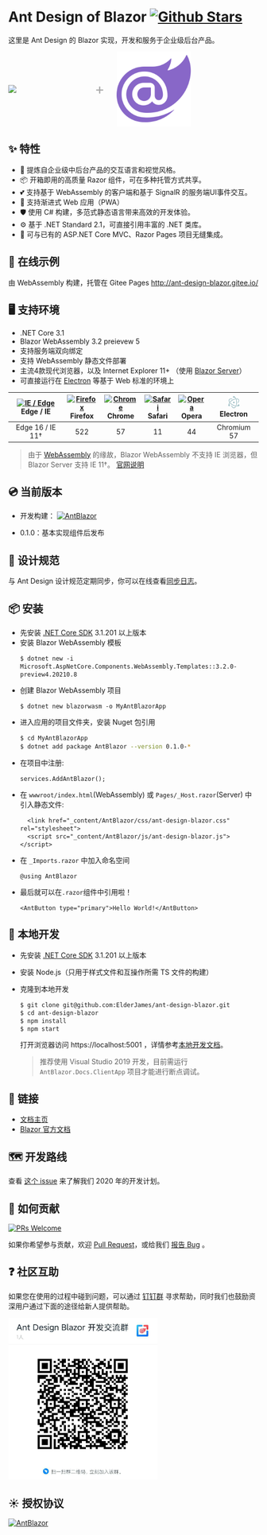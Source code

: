 # Ant Design of Blazor  [![Github Stars](https://img.shields.io/github/stars/ElderJames/ant-design-blazor?style=social)](https://github.com/ElderJames/ant-design-blazor)


这里是 Ant Design 的 Blazor 实现，开发和服务于企业级后台产品。

<div class="pic-plus">
  <img width="150" src="https://gw.alipayobjects.com/zos/rmsportal/KDpgvguMpGfqaHPjicRK.svg">
  <span>+</span>
  <img height="150" src="/docs/assets/blazor.svg">
</div>

<style>
.pic-plus > * {
  display: inline-block !important;
  vertical-align: middle;
}
.pic-plus span {
  font-size: 30px;
  color: #aaa;
  margin: 0 20px;
}
</style>

## ✨ 特性

- 🌈 提炼自企业级中后台产品的交互语言和视觉风格。
- 📦 开箱即用的高质量 Razor 组件，可在多种托管方式共享。
- 💕 支持基于 WebAssembly 的客户端和基于 SignalR 的服务端UI事件交互。
- 🎨 支持渐进式 Web 应用（PWA）
- 🛡 使用 C# 构建，多范式静态语言带来高效的开发体验。
- ⚙️ 基于 .NET Standard 2.1，可直接引用丰富的 .NET 类库。
- 🎁 可与已有的 ASP.NET Core MVC、Razor Pages 项目无缝集成。

## 🌈 在线示例

由 WebAssembly 构建，托管在 Gitee Pages http://ant-design-blazor.gitee.io/

## 🖥 支持环境

- .NET Core 3.1
- Blazor WebAssembly 3.2 preievew 5
- 支持服务端双向绑定
- 支持 WebAssembly 静态文件部署
- 主流4款现代浏览器，以及 Internet Explorer 11+ （使用 [Blazor Server](https://angular.io/guide/browser-support)）
- 可直接运行在 [Electron](http://electron.atom.io/) 等基于 Web 标准的环境上

| [<img src="https://raw.githubusercontent.com/alrra/browser-logos/master/src/edge/edge_48x48.png" alt="IE / Edge" width="24px" height="24px" />](http://godban.github.io/browsers-support-badges/)</br> Edge / IE | [<img src="https://raw.githubusercontent.com/alrra/browser-logos/master/src/firefox/firefox_48x48.png" alt="Firefox" width="24px" height="24px" />](http://godban.github.io/browsers-support-badges/)</br>Firefox | [<img src="https://raw.githubusercontent.com/alrra/browser-logos/master/src/chrome/chrome_48x48.png" alt="Chrome" width="24px" height="24px" />](http://godban.github.io/browsers-support-badges/)</br>Chrome | [<img src="https://raw.githubusercontent.com/alrra/browser-logos/master/src/safari/safari_48x48.png" alt="Safari" width="24px" height="24px" />](http://godban.github.io/browsers-support-badges/)</br>Safari | [<img src="https://raw.githubusercontent.com/alrra/browser-logos/master/src/opera/opera_48x48.png" alt="Opera" width="24px" height="24px" />](http://godban.github.io/browsers-support-badges/)</br>Opera | [<img src="https://raw.githubusercontent.com/alrra/browser-logos/master/src/electron/electron_48x48.png" alt="Electron" width="24px" height="24px" />](http://godban.github.io/browsers-support-badges/)</br>Electron |
| :---------: | :---------: | :---------: | :---------: | :---------: | :---------: |
| Edge 16 / IE 11† | 522 | 57 | 11 | 44 | Chromium 57

> 由于 [WebAssembly](https://webassembly.org) 的缘故，Blazor WebAssembly 不支持 IE 浏览器，但 Blazor Server 支持 IE 11†。 [官网说明](https://docs.microsoft.com/en-us/aspnet/core/blazor/supported-platforms?view=aspnetcore-3.1) 

## 💿 当前版本

- 开发构建： [![AntBlazor](https://img.shields.io/nuget/v/AntBlazor.svg?color=red&style=flat-square)](https://www.nuget.org/packages/AntBlazor/)

- 0.1.0：基本实现组件后发布

## 🎨 设计规范

与 Ant Design 设计规范定期同步，你可以在线查看[同步日志](https://github.com/ElderJames/ant-design-blazor/actions?query=workflow%3A%22Style+sync+Bot%22)。

## 📦 安装

- 先安装 [.NET Core SDK](https://dotnet.microsoft.com/download/dotnet-core/3.1) 3.1.201 以上版本
- 安装 Blazor WebAssembly 模板
  ```
  $ dotnet new -i Microsoft.AspNetCore.Components.WebAssembly.Templates::3.2.0-preview4.20210.8
  ```   
- 创建 Blazor WebAssembly 项目
  ```
  $ dotnet new blazorwasm -o MyAntBlazorApp
  ```
- 进入应用的项目文件夹，安装 Nuget 包引用
  ```bash
  $ cd MyAntBlazorApp
  $ dotnet add package AntBlazor --version 0.1.0-*
  ```
- 在项目中注册:
  ```
  services.AddAntBlazor();
  ```
- 在 `wwwroot/index.html`(WebAssembly) 或 `Pages/_Host.razor`(Server) 中引入静态文件:
  ```
    <link href="_content/AntBlazor/css/ant-design-blazor.css" rel="stylesheet">
    <script src="_content/AntBlazor/js/ant-design-blazor.js"></script>
  ```
- 在 `_Imports.razor` 中加入命名空间
  ```
  @using AntBlazor
  ```
- 最后就可以在`.razor`组件中引用啦！
  ```
  <AntButton type="primary">Hello World!</AntButton>
  ```

## 🔨 本地开发

- 先安装 [.NET Core SDK](https://dotnet.microsoft.com/download/dotnet-core/3.1) 3.1.201 以上版本
- 安装 Node.js（只用于样式文件和互操作所需 TS 文件的构建）
- 克隆到本地开发
  ```
  $ git clone git@github.com:ElderJames/ant-design-blazor.git
  $ cd ant-design-blazor
  $ npm install
  $ npm start
  ```
  打开浏览器访问 https://localhost:5001 ，详情参考[本地开发文档](https://github.com/ElderJames/ant-design-blazor/wiki)。
  
  > 推荐使用 Visual Studio 2019 开发，目前需运行 `AntBlazor.Docs.ClientApp` 项目才能进行断点调试。

## 🔗 链接

- [文档主页](https://ant-design-blazor.gitee.io)
- [Blazor 官方文档](https://blazor.net)

## 🗺 开发路线

查看 [这个 issue](https://github.com/ElderJames/ant-design-blazor/issues/21) 来了解我们 2020 年的开发计划。

## 🤝 如何贡献

[![PRs Welcome](https://img.shields.io/badge/PRs-welcome-brightgreen.svg?style=flat-square)](https://github.com/ElderJames/ant-design-blazor/pulls)


如果你希望参与贡献，欢迎 [Pull Request](https://github.com/ElderJames/ant-design-blazor/pulls)，或给我们 [报告 Bug](https://github.com/ElderJames/ant-design-blazor/issues/new) 。

## ❓ 社区互助

如果您在使用的过程中碰到问题，可以通过 [钉钉群](https://h5.dingtalk.com/circle/healthCheckin.html?corpId=dingccf128388c3ea40eda055e4784d35b88&2f46=c9b80ba5&origin=11) 寻求帮助，同时我们也鼓励资深用户通过下面的途径给新人提供帮助。

<img src="/docs/assets/dingtalk.jpg" width="300">

## ☀️ 授权协议

[![AntBlazor](https://img.shields.io/badge/License-MIT-blue?style=flat-square)](https://github.com/ElderJames/ant-design-blazor/blob/master/LICENSE)